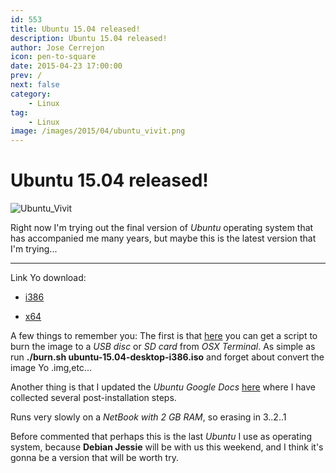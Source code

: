 ```yaml
---
id: 553
title: Ubuntu 15.04 released!
description: Ubuntu 15.04 released!
author: Jose Cerrejon
icon: pen-to-square
date: 2015-04-23 17:00:00
prev: /
next: false
category:
    - Linux
tag:
    - Linux
image: /images/2015/04/ubuntu_vivit.png
---
```


# Ubuntu 15.04 released!

![Ubuntu_Vivit](/images/2015/04/ubuntu_vivit.png)

Right now I'm trying out the final version of _Ubuntu_ operating system that has accompanied me many years, but maybe this is the latest version that I'm trying...

---

Link Yo download:

-   [i386](https://releases.ubuntu.com/vivid/ubuntu-15.04-desktop-i386.iso)

-   [x64](https://releases.ubuntu.com/vivid/ubuntu-15.04-desktop-amd64.iso)

A few things to remember you: The first is that [here](https://github.com/jmcerrejon/scripts/blob/master/burn.sh) you can get a script to burn the image to a _USB disc_ or _SD card_ from _OSX Terminal_. As simple as run **./burn.sh ubuntu-15.04-desktop-i386.iso** and forget about convert the image Yo .img,etc...

Another thing is that I updated the _Ubuntu Google Docs_ [here](https://goo.gl/63X0p) where I have collected several post-installation steps.

Runs very slowly on a _NetBook with 2 GB RAM_, so erasing in 3..2..1

Before commented that perhaps this is the last _Ubuntu_ I use as operating system, because **Debian Jessie** will be with us this weekend, and I think it's gonna be a version that will be worth try.
